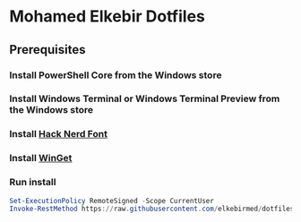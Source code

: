 # Mohamed Elkebir Dotfiles

## Prerequisites

### Install __PowerShell Core__ from the Windows store

### Install __Windows Terminal__ or __Windows Terminal Preview__ from the Windows store

### Install [Hack Nerd Font](https://www.nerdfonts.com/font-downloads)

### Install [WinGet](https://github.com/microsoft/winget-cli)

### Run install

```powershell
Set-ExecutionPolicy RemoteSigned -Scope CurrentUser
Invoke-RestMethod https://raw.githubusercontent.com/elkebirmed/dotfiles/main/install.ps1 | Invoke-Expression
```
